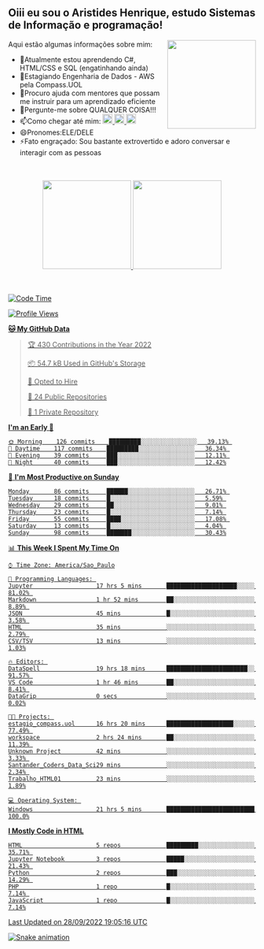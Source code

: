 ## Oiii eu sou o Aristides Henrique, estudo Sistemas de Informação e programação!

<div >
Aqui estão algumas informações sobre mim:<img align="right" height="180em" src="https://user-images.githubusercontent.com/97318481/177042589-45d62122-82a9-4a32-b3a7-87b322825b2f.png">
</div>

- 🌱Atualmente estou aprendendo C#, HTML/CSS e SQL (engatinhando ainda)
- 👯Estagiando Engenharia de Dados - AWS pela Compass.UOL
- 🤔Procuro ajuda com mentores que possam me instruir para um aprendizado eficiente
- 💬Pergunte-me sobre QUALQUER COISA!!!
- 📫Como chegar até mim:
  <a href="https://www.instagram.com/aryhenry/" target="_blank">
  <img src="https://img.shields.io/badge/-Instagram-%23E4405F?style=for-the-badge&logo=instagram&logoColor=black" height="20px">
  </a>
  <a href="https://www.linkedin.com/in/aristides-henrique/" target="_blank">
  <img src="https://img.shields.io/badge/-LinkedIn-%230077B5?style=for-the-badge&logo=linkedin&logoColor=black" height="20px">
  </a> 
  <a href="mailto:arihenriqueuna@gmail.com">
  <img src="https://img.shields.io/badge/-Gmail-%23333?style=for-the-badge&logo=gmail&logoColor=white" height="20px">
  </a>
- 😄Pronomes:ELE/DELE
- ⚡Fato engraçado: Sou bastante extrovertido e adoro conversar e interagir com as pessoas
<br/>
<br/>
<div align="center">
  <a href="https://github.com/arihenrique">
  <img height="180em" src="https://github-readme-stats.vercel.app/api?username=arihenrique&show_icons=true&theme=dracula&include_all_commits=true&count_private=true"/>
  <img height="180em" src="https://github-readme-stats.vercel.app/api/top-langs/?username=arihenrique&layout=compact&langs_count=7&theme=dracula"/>
</div><br/><br/>

<!--START_SECTION:waka-->
![Code Time](http://img.shields.io/badge/Code%20Time-135%20hrs%2013%20mins-blue)

![Profile Views](http://img.shields.io/badge/Profile%20Views-18-blue)

**🐱 My GitHub Data** 

> 🏆 430 Contributions in the Year 2022
 > 
> 📦 54.7 kB Used in GitHub's Storage 
 > 
> 💼 Opted to Hire
 > 
> 📜 24 Public Repositories 
 > 
> 🔑 1 Private Repository 
 > 
**I'm an Early 🐤** 

```text
🌞 Morning    126 commits    █████████░░░░░░░░░░░░░░░░   39.13% 
🌇 Daytime    117 commits    █████████░░░░░░░░░░░░░░░░   36.34% 
🌃 Evening    39 commits     ███░░░░░░░░░░░░░░░░░░░░░░   12.11% 
🌙 Night      40 commits     ███░░░░░░░░░░░░░░░░░░░░░░   12.42%

```
📅 **I'm Most Productive on Sunday** 

```text
Monday       86 commits     ██████░░░░░░░░░░░░░░░░░░░   26.71% 
Tuesday      18 commits     █░░░░░░░░░░░░░░░░░░░░░░░░   5.59% 
Wednesday    29 commits     ██░░░░░░░░░░░░░░░░░░░░░░░   9.01% 
Thursday     23 commits     █░░░░░░░░░░░░░░░░░░░░░░░░   7.14% 
Friday       55 commits     ████░░░░░░░░░░░░░░░░░░░░░   17.08% 
Saturday     13 commits     █░░░░░░░░░░░░░░░░░░░░░░░░   4.04% 
Sunday       98 commits     ███████░░░░░░░░░░░░░░░░░░   30.43%

```


📊 **This Week I Spent My Time On** 

```text
⌚︎ Time Zone: America/Sao_Paulo

💬 Programming Languages: 
Jupyter                  17 hrs 5 mins       ████████████████████░░░░░   81.02% 
Markdown                 1 hr 52 mins        ██░░░░░░░░░░░░░░░░░░░░░░░   8.89% 
JSON                     45 mins             █░░░░░░░░░░░░░░░░░░░░░░░░   3.58% 
HTML                     35 mins             ░░░░░░░░░░░░░░░░░░░░░░░░░   2.79% 
CSV/TSV                  13 mins             ░░░░░░░░░░░░░░░░░░░░░░░░░   1.03%

🔥 Editors: 
DataSpell                19 hrs 18 mins      ███████████████████████░░   91.57% 
VS Code                  1 hr 46 mins        ██░░░░░░░░░░░░░░░░░░░░░░░   8.41% 
DataGrip                 0 secs              ░░░░░░░░░░░░░░░░░░░░░░░░░   0.02%

🐱‍💻 Projects: 
estagio_compass.uol      16 hrs 20 mins      ███████████████████░░░░░░   77.49% 
workspace                2 hrs 24 mins       ██░░░░░░░░░░░░░░░░░░░░░░░   11.39% 
Unknown Project          42 mins             ░░░░░░░░░░░░░░░░░░░░░░░░░   3.33% 
Santander_Coders_Data_Sci29 mins             ░░░░░░░░░░░░░░░░░░░░░░░░░   2.34% 
Trabalho_HTML01          23 mins             ░░░░░░░░░░░░░░░░░░░░░░░░░   1.89%

💻 Operating System: 
Windows                  21 hrs 5 mins       █████████████████████████   100.0%

```

**I Mostly Code in HTML** 

```text
HTML                     5 repos             █████████░░░░░░░░░░░░░░░░   35.71% 
Jupyter Notebook         3 repos             █████░░░░░░░░░░░░░░░░░░░░   21.43% 
Python                   2 repos             ███░░░░░░░░░░░░░░░░░░░░░░   14.29% 
PHP                      1 repo              █░░░░░░░░░░░░░░░░░░░░░░░░   7.14% 
JavaScript               1 repo              █░░░░░░░░░░░░░░░░░░░░░░░░   7.14%

```



 Last Updated on 28/09/2022 19:05:16 UTC
<!--END_SECTION:waka-->

![Snake animation](https://github.com/arihenrique/arihenrique/blob/output/github-contribution-grid-snake.svg)
